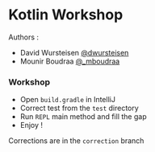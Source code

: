 # Kotlin Workshop

Authors : 

- David Wursteisen [@dwursteisen](https://twitter.com/dwursteisen)
- Mounir Boudraa [@_mboudraa](https://twitter.com/_mboudraa)


### Workshop

- Open `build.gradle` in IntelliJ
- Correct test from the `test` directory
- Run `REPL` main method and fill the gap
- Enjoy !


Corrections are in the `correction` branch
